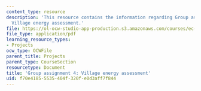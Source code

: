 ```yaml
---
content_type: resource
description: 'This resource contains the information regarding Group assignment 4:
  Village energy assessment.'
file: https://ol-ocw-studio-app-production.s3.amazonaws.com/courses/ec-701j-d-lab-i-development-fall-2009/f70e41855535404f320fe0d3aff7f844_MITEC_701JF09_proj4.pdf
file_type: application/pdf
learning_resource_types:
- Projects
ocw_type: OCWFile
parent_title: Projects
parent_type: CourseSection
resourcetype: Document
title: 'Group assignment 4: Village energy assessment'
uid: f70e4185-5535-404f-320f-e0d3aff7f844
---
```

